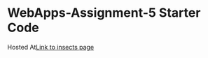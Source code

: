 # WebApps-Assignment-5 Starter Code

Hosted At[Link to insects page]( https://44-563-web-apps-f22.github.io/44563-webapps-assignment-5-aishwaryasolleti28/)